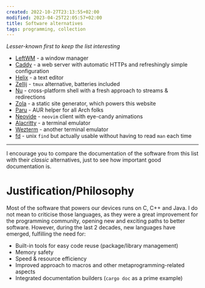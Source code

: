 ```yaml
---
created: 2022-10-27T23:13:55+02:00
modified: 2023-04-25T22:05:57+02:00
title: Software alternatives
tags: programming, collection
---
```


*Lesser-known first to keep the list interesting*

- [LeftWM](https://leftwm.org) - a window manager
- [Caddy](https://caddyserver.com/) - a web server with automatic HTTPs and refreshingly simple configuration
- [Helix](https://helix-editor.com/) - a text editor
- [Zellij](https://zellij.dev/documentation/overview.html) - `tmux` alternative, batteries included
- [Nu](https://www.nushell.sh/) - cross-platform shell with a fresh approach to streams & redirections 
- [Zola](https://www.getzola.org/documentation/getting-started/overview/) - a static site generator, which powers this website
- [Paru](https://github.com/Morganamilo/paru) - AUR helper for all Arch folks
- [Neovide](https://neovide.dev) - `neovim` client with eye-candy animations
- [Alacritty](https://alacritty.org/) - a terminal emulator
- [Wezterm](https://wezfurlong.org/wezterm/) - another terminal emulator
- [fd](https://github.com/sharkdp/fd) - unix `find` but actually usable without having to read `man` each time

---

I encourage you to compare the documentation of the software from this list
with their *classic* alternatives, just to see how important good documentation
is.

# Justification/Philosophy

Most of the software that powers our devices runs on C, C++ and Java. I do not
mean to criticise those languages, as they were a great improvement for the
programming community, opening new and exciting paths to better software.
However, during the last 2 decades, new languages have emerged, fulfilling the
need for:

- Built-in tools for easy code reuse (package/library management)
- Memory safety
- Speed & resource efficiency
- Improved approach to macros and other metaprogramming-related aspects
- Integrated documentation builders (`cargo doc` as a prime example)

